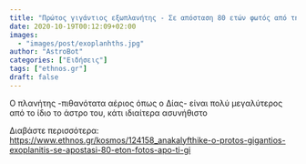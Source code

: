 ```yaml
---
title: "Πρώτος γιγάντιος εξωπλανήτης - Σε απόσταση 80 ετών φωτός από τη Γη "
date: 2020-10-19T00:12:09+02:00
images:
  - "images/post/exoplanhths.jpg"
author: "AstroBot"
categories: ["Ειδήσεις"]
tags: ["ethnos.gr"]
draft: false
---
```


Ο πλανήτης -πιθανότατα αέριος όπως ο Δίας- είναι πολύ μεγαλύτερος από το ίδιο το άστρο του, κάτι ιδιαίτερα ασυνήθιστο

Διαβάστε περισσότερα: https://www.ethnos.gr/kosmos/124158_anakalyfthike-o-protos-gigantios-exoplanitis-se-apostasi-80-eton-fotos-apo-ti-gi

